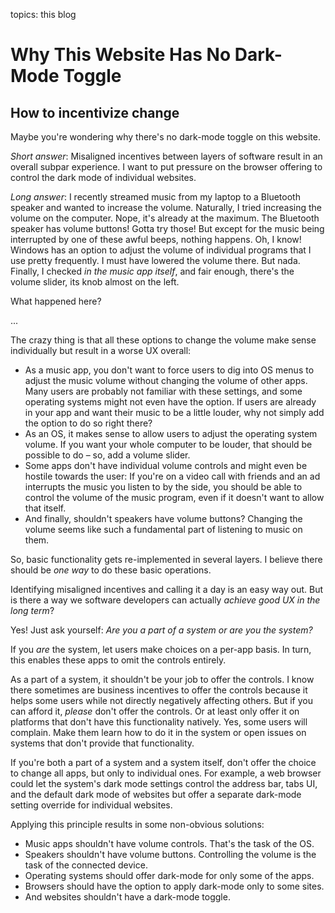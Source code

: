 topics: this blog

# Why This Website Has No Dark-Mode Toggle
## How to incentivize change

Maybe you're wondering why there's no dark-mode toggle on this website.

*Short answer*:
Misaligned incentives between layers of software result in an overall subpar experience.
I want to put pressure on the browser offering to control the dark mode of individual websites.

*Long answer*:
I recently streamed music from my laptop to a Bluetooth speaker and wanted to increase the volume.
Naturally, I tried increasing the volume on the computer. Nope, it's already at the maximum.
The Bluetooth speaker has volume buttons! Gotta try those! But except for the music being interrupted by one of these awful beeps, nothing happens.
Oh, I know! Windows has an option to adjust the volume of individual programs that I use pretty frequently.
I must have lowered the volume there. But nada.
Finally, I checked *in the music app itself*, and fair enough, there's the volume slider, its knob almost on the left.

What happened here?

...

The crazy thing is that all these options to change the volume make sense individually but result in a worse UX overall:

- As a music app, you don't want to force users to dig into OS menus to adjust the music volume without changing the volume of other apps.
  Many users are probably not familiar with these settings, and some operating systems might not even have the option.
  If users are already in your app and want their music to be a little louder, why not simply add the option to do so right there?
- As an OS, it makes sense to allow users to adjust the operating system volume.
  If you want your whole computer to be louder, that should be possible to do – so, add a volume slider.
- Some apps don't have individual volume controls and might even be hostile towards the user:
  If you're on a video call with friends and an ad interrupts the music you listen to by the side, you should be able to control the volume of the music program, even if it doesn't want to allow that itself.
- And finally, shouldn't speakers have volume buttons? Changing the volume seems like such a fundamental part of listening to music on them.

So, basic functionality gets re-implemented in several layers.
I believe there should be *one way* to do these basic operations.

Identifying misaligned incentives and calling it a day is an easy way out.
But is there a way we software developers can actually *achieve good UX in the long term*?

Yes!
Just ask yourself: *Are you a part of a system or *are* you the system?*

If you *are* the system, let users make choices on a per-app basis.
In turn, this enables these apps to omit the controls entirely.

As a part of a system, it shouldn't be your job to offer the controls.
I know there sometimes are business incentives to offer the controls because it helps some users while not directly negatively affecting others.
But if you can afford it, *please* don't offer the controls.
Or at least only offer it on platforms that don't have this functionality natively.
Yes, some users will complain. Make them learn how to do it in the system or open issues on systems that don't provide that functionality.

If you're both a part of a system and a system itself, don't offer the choice to change all apps, but only to individual ones.
For example, a web browser could let the system's dark mode settings control the address bar, tabs UI, and the default dark mode of websites but offer a separate dark-mode setting override for individual websites.

Applying this principle results in some non-obvious solutions:

- Music apps shouldn't have volume controls. That's the task of the OS.
- Speakers shouldn't have volume buttons. Controlling the volume is the task of the connected device.
- Operating systems should offer dark-mode for only some of the apps.
- Browsers should have the option to apply dark-mode only to some sites.
- And websites shouldn't have a dark-mode toggle.
